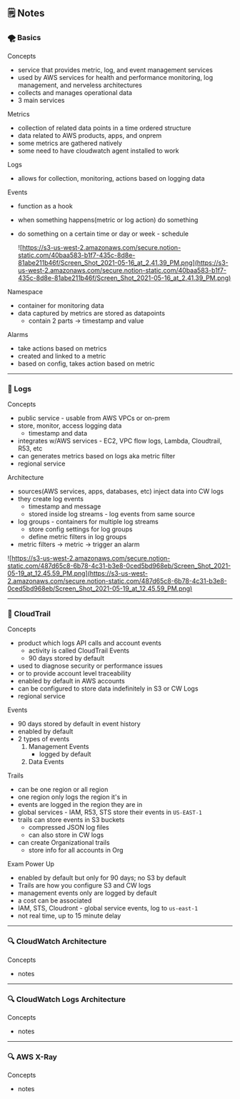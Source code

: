 ## 🗒️ Notes

### 🌪️ Basics

Concepts

- service that provides metric, log, and event management services
- used by AWS services for health and performance monitoring, log management, and nerveless architectures
- collects and manages operational data
- 3 main services

Metrics

- collection of related data points in a time ordered structure
- data related to AWS products, apps, and onprem
- some metrics are gathered natively
- some need to have cloudwatch agent installed to work

Logs

- allows for collection, monitoring, actions based on logging data

Events

- function as a hook
- when something happens(metric or log action) do something
- do something on a certain time or day or week - schedule

  ![https://s3-us-west-2.amazonaws.com/secure.notion-static.com/40baa583-b1f7-435c-8d8e-81abe211b46f/Screen_Shot_2021-05-16_at_2.41.39_PM.png](https://s3-us-west-2.amazonaws.com/secure.notion-static.com/40baa583-b1f7-435c-8d8e-81abe211b46f/Screen_Shot_2021-05-16_at_2.41.39_PM.png)

Namespace

- container for monitoring data
- data captured by metrics are stored as datapoints
  - contain 2 parts → timestamp and value

Alarms

- take actions based on metrics
- created and linked to a metric
- based on config, takes action based on metric

---

### 📓 Logs

Concepts

- public service - usable from AWS VPCs or on-prem
- store, monitor, access logging data
  - timestamp and data
- integrates w/AWS services - EC2, VPC flow logs, Lambda, Cloudtrail, R53, etc
- can generates metrics based on logs aka metric filter
- regional service

Architecture

- sources(AWS services, apps, databases, etc) inject data into CW logs
- they create log events
  - timestamp and message
  - stored inside log streams - log events from same source
- log groups - containers for multiple log streams
  - store config settings for log groups
  - define metric filters in log groups
- metric filters → metric → trigger an alarm

![https://s3-us-west-2.amazonaws.com/secure.notion-static.com/487d65c8-6b78-4c31-b3e8-0ced5bd968eb/Screen_Shot_2021-05-19_at_12.45.59_PM.png](https://s3-us-west-2.amazonaws.com/secure.notion-static.com/487d65c8-6b78-4c31-b3e8-0ced5bd968eb/Screen_Shot_2021-05-19_at_12.45.59_PM.png)

---

### 🐌 CloudTrail

Concepts

- product which logs API calls and account events
  - activity is called CloudTrail Events
  - 90 days stored by default
- used to diagnose security or performance issues
- or to provide account level traceability
- enabled by default in AWS accounts
- can be configured to store data indefinitely in S3 or CW Logs
- regional service

Events

- 90 days stored by default in event history
- enabled by default
- 2 types of events
  1. Management Events
     - logged by default
  2. Data Events

Trails

- can be one region or all region
- one region only logs the region it's in
- events are logged in the region they are in
- global services - IAM, R53, STS store their events in `US-EAST-1`
- trails can store events in S3 buckets
  - compressed JSON log files
  - can also store in CW logs
- can create Organizational trails
  - store info for all accounts in Org

Exam Power Up

- enabled by default but only for 90 days; no S3 by default
- Trails are how you configure S3 and CW logs
- management events only are logged by default
- a cost can be associated
- IAM, STS, Cloudront - global service events, log to `us-east-1`
- not real time, up to 15 minute delay

---

### 🔍 CloudWatch Architecture

Concepts

- notes

---

### 🔍 CloudWatch Logs Architecture

Concepts

- notes

---

### 🔍 AWS X-Ray

Concepts

- notes
